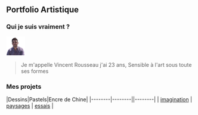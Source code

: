 ## Portfolio Artistique

### Qui je suis vraiment ?


<img alt="Vincent Rousseau" src="images/vincent.png" width="50" height="50">

> Je m'appelle Vincent Rousseau j'ai 23 ans,
> Sensible à l'art sous toute ses formes


### Mes projets

|Dessins|Pastels|Encre de Chine|
|--------|--------||--------|
|    [imagination](draw.md)   |    [paysages](pastel.md)   |    [essais](ink.md)    |

